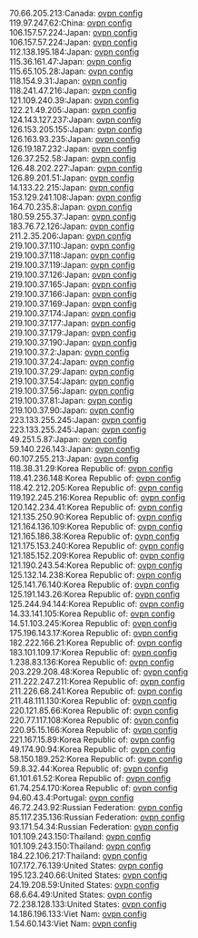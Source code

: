 70.66.205.213:Canada: [ovpn config](vpn/70_66_205_213.ovpn)  
119.97.247.62:China: [ovpn config](vpn/119_97_247_62.ovpn)  
106.157.57.224:Japan: [ovpn config](vpn/106_157_57_224.ovpn)  
106.157.57.224:Japan: [ovpn config](vpn/106_157_57_224.ovpn)  
112.138.195.184:Japan: [ovpn config](vpn/112_138_195_184.ovpn)  
115.36.161.47:Japan: [ovpn config](vpn/115_36_161_47.ovpn)  
115.65.105.28:Japan: [ovpn config](vpn/115_65_105_28.ovpn)  
118.154.9.31:Japan: [ovpn config](vpn/118_154_9_31.ovpn)  
118.241.47.216:Japan: [ovpn config](vpn/118_241_47_216.ovpn)  
121.109.240.39:Japan: [ovpn config](vpn/121_109_240_39.ovpn)  
122.21.49.205:Japan: [ovpn config](vpn/122_21_49_205.ovpn)  
124.143.127.237:Japan: [ovpn config](vpn/124_143_127_237.ovpn)  
126.153.205.155:Japan: [ovpn config](vpn/126_153_205_155.ovpn)  
126.163.93.235:Japan: [ovpn config](vpn/126_163_93_235.ovpn)  
126.19.187.232:Japan: [ovpn config](vpn/126_19_187_232.ovpn)  
126.37.252.58:Japan: [ovpn config](vpn/126_37_252_58.ovpn)  
126.48.202.227:Japan: [ovpn config](vpn/126_48_202_227.ovpn)  
126.89.201.51:Japan: [ovpn config](vpn/126_89_201_51.ovpn)  
14.133.22.215:Japan: [ovpn config](vpn/14_133_22_215.ovpn)  
153.129.241.108:Japan: [ovpn config](vpn/153_129_241_108.ovpn)  
164.70.235.8:Japan: [ovpn config](vpn/164_70_235_8.ovpn)  
180.59.255.37:Japan: [ovpn config](vpn/180_59_255_37.ovpn)  
183.76.72.126:Japan: [ovpn config](vpn/183_76_72_126.ovpn)  
211.2.35.206:Japan: [ovpn config](vpn/211_2_35_206.ovpn)  
219.100.37.110:Japan: [ovpn config](vpn/219_100_37_110.ovpn)  
219.100.37.118:Japan: [ovpn config](vpn/219_100_37_118.ovpn)  
219.100.37.119:Japan: [ovpn config](vpn/219_100_37_119.ovpn)  
219.100.37.126:Japan: [ovpn config](vpn/219_100_37_126.ovpn)  
219.100.37.165:Japan: [ovpn config](vpn/219_100_37_165.ovpn)  
219.100.37.166:Japan: [ovpn config](vpn/219_100_37_166.ovpn)  
219.100.37.169:Japan: [ovpn config](vpn/219_100_37_169.ovpn)  
219.100.37.174:Japan: [ovpn config](vpn/219_100_37_174.ovpn)  
219.100.37.177:Japan: [ovpn config](vpn/219_100_37_177.ovpn)  
219.100.37.179:Japan: [ovpn config](vpn/219_100_37_179.ovpn)  
219.100.37.190:Japan: [ovpn config](vpn/219_100_37_190.ovpn)  
219.100.37.2:Japan: [ovpn config](vpn/219_100_37_2.ovpn)  
219.100.37.24:Japan: [ovpn config](vpn/219_100_37_24.ovpn)  
219.100.37.29:Japan: [ovpn config](vpn/219_100_37_29.ovpn)  
219.100.37.54:Japan: [ovpn config](vpn/219_100_37_54.ovpn)  
219.100.37.56:Japan: [ovpn config](vpn/219_100_37_56.ovpn)  
219.100.37.81:Japan: [ovpn config](vpn/219_100_37_81.ovpn)  
219.100.37.90:Japan: [ovpn config](vpn/219_100_37_90.ovpn)  
223.133.255.245:Japan: [ovpn config](vpn/223_133_255_245.ovpn)  
223.133.255.245:Japan: [ovpn config](vpn/223_133_255_245.ovpn)  
49.251.5.87:Japan: [ovpn config](vpn/49_251_5_87.ovpn)  
59.140.226.143:Japan: [ovpn config](vpn/59_140_226_143.ovpn)  
60.107.255.213:Japan: [ovpn config](vpn/60_107_255_213.ovpn)  
118.38.31.29:Korea Republic of: [ovpn config](vpn/118_38_31_29.ovpn)  
118.41.236.148:Korea Republic of: [ovpn config](vpn/118_41_236_148.ovpn)  
118.42.212.205:Korea Republic of: [ovpn config](vpn/118_42_212_205.ovpn)  
119.192.245.216:Korea Republic of: [ovpn config](vpn/119_192_245_216.ovpn)  
120.142.234.41:Korea Republic of: [ovpn config](vpn/120_142_234_41.ovpn)  
121.135.250.90:Korea Republic of: [ovpn config](vpn/121_135_250_90.ovpn)  
121.164.136.109:Korea Republic of: [ovpn config](vpn/121_164_136_109.ovpn)  
121.165.186.38:Korea Republic of: [ovpn config](vpn/121_165_186_38.ovpn)  
121.175.153.240:Korea Republic of: [ovpn config](vpn/121_175_153_240.ovpn)  
121.185.152.209:Korea Republic of: [ovpn config](vpn/121_185_152_209.ovpn)  
121.190.243.54:Korea Republic of: [ovpn config](vpn/121_190_243_54.ovpn)  
125.132.14.238:Korea Republic of: [ovpn config](vpn/125_132_14_238.ovpn)  
125.141.76.140:Korea Republic of: [ovpn config](vpn/125_141_76_140.ovpn)  
125.191.143.26:Korea Republic of: [ovpn config](vpn/125_191_143_26.ovpn)  
125.244.94.144:Korea Republic of: [ovpn config](vpn/125_244_94_144.ovpn)  
14.33.141.105:Korea Republic of: [ovpn config](vpn/14_33_141_105.ovpn)  
14.51.103.245:Korea Republic of: [ovpn config](vpn/14_51_103_245.ovpn)  
175.196.143.17:Korea Republic of: [ovpn config](vpn/175_196_143_17.ovpn)  
182.222.166.21:Korea Republic of: [ovpn config](vpn/182_222_166_21.ovpn)  
183.101.109.17:Korea Republic of: [ovpn config](vpn/183_101_109_17.ovpn)  
1.238.83.136:Korea Republic of: [ovpn config](vpn/1_238_83_136.ovpn)  
203.229.208.48:Korea Republic of: [ovpn config](vpn/203_229_208_48.ovpn)  
211.222.247.211:Korea Republic of: [ovpn config](vpn/211_222_247_211.ovpn)  
211.226.68.241:Korea Republic of: [ovpn config](vpn/211_226_68_241.ovpn)  
211.48.111.130:Korea Republic of: [ovpn config](vpn/211_48_111_130.ovpn)  
220.121.85.66:Korea Republic of: [ovpn config](vpn/220_121_85_66.ovpn)  
220.77.117.108:Korea Republic of: [ovpn config](vpn/220_77_117_108.ovpn)  
220.95.15.166:Korea Republic of: [ovpn config](vpn/220_95_15_166.ovpn)  
221.167.15.89:Korea Republic of: [ovpn config](vpn/221_167_15_89.ovpn)  
49.174.90.94:Korea Republic of: [ovpn config](vpn/49_174_90_94.ovpn)  
58.150.189.252:Korea Republic of: [ovpn config](vpn/58_150_189_252.ovpn)  
59.8.32.44:Korea Republic of: [ovpn config](vpn/59_8_32_44.ovpn)  
61.101.61.52:Korea Republic of: [ovpn config](vpn/61_101_61_52.ovpn)  
61.74.254.170:Korea Republic of: [ovpn config](vpn/61_74_254_170.ovpn)  
94.60.43.4:Portugal: [ovpn config](vpn/94_60_43_4.ovpn)  
46.72.243.92:Russian Federation: [ovpn config](vpn/46_72_243_92.ovpn)  
85.117.235.136:Russian Federation: [ovpn config](vpn/85_117_235_136.ovpn)  
93.171.54.34:Russian Federation: [ovpn config](vpn/93_171_54_34.ovpn)  
101.109.243.150:Thailand: [ovpn config](vpn/101_109_243_150.ovpn)  
101.109.243.150:Thailand: [ovpn config](vpn/101_109_243_150.ovpn)  
184.22.106.217:Thailand: [ovpn config](vpn/184_22_106_217.ovpn)  
107.172.76.139:United States: [ovpn config](vpn/107_172_76_139.ovpn)  
195.123.240.66:United States: [ovpn config](vpn/195_123_240_66.ovpn)  
24.19.208.59:United States: [ovpn config](vpn/24_19_208_59.ovpn)  
68.6.64.49:United States: [ovpn config](vpn/68_6_64_49.ovpn)  
72.238.128.133:United States: [ovpn config](vpn/72_238_128_133.ovpn)  
14.186.196.133:Viet Nam: [ovpn config](vpn/14_186_196_133.ovpn)  
1.54.60.143:Viet Nam: [ovpn config](vpn/1_54_60_143.ovpn)  
